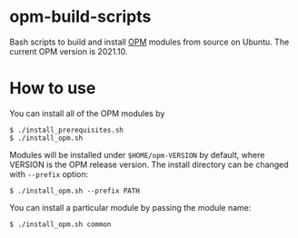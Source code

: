 # opm-build-scripts
Bash scripts to build and install [OPM](https://opm-project.org/) modules from source on Ubuntu. The current OPM version is 2021.10.

# How to use

You can install all of the OPM modules by

```terminal
$ ./install_prerequisites.sh
$ ./install_opm.sh
```

Modules will be installed under `$HOME/opm-VERSION` by default, where VERSION is the OPM release version. The install directory can be changed with `--prefix` option:

``` terminal
$ ./install_opm.sh --prefix PATH
```

You can install a particular module by passing the module name:

```terminal
$ ./install_opm.sh common
```
